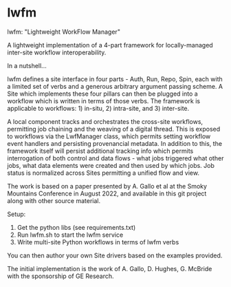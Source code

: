 # lwfm

lwfm: "Lightweight WorkFlow Manager"

A lightweight implementation of a 4-part framework for locally-managed inter-site workflow interoperability.

In a nutshell...

lwfm defines a site interface in four parts - Auth, Run, Repo, Spin, each with a limited set of verbs and a generous arbitrary
argument passing scheme.  A Site which implements these four pillars can then be plugged into a workflow which is written in terms of those verbs.  The framework is applicable to workflows: 1) in-situ, 2) intra-site, and 3) inter-site.

A local component tracks and orchestrates the cross-site workflows, permitting job chaining and the weaving of a
digital thread.  This is exposed to workflows via the LwfManager class, which permits setting workflow event handlers and persisting provenancial metadata.  In addition to this, the framework itself will persist additional tracking info which permits interrogation of both control and data flows - what jobs triggered what other jobs, what data elements were created and then used by which jobs.  Job status is normalized across Sites permitting a unified flow and view.  

The work is based on a paper presented by A. Gallo et al at the Smoky Mountains Conference in August 2022, and available in this git project along with other source material.

Setup:
1. Get the python libs (see requirements.txt)
2. Run lwfm.sh to start the lwfm service
3. Write multi-site Python workflows in terms of lwfm verbs

You can then author your own Site drivers based on the examples provided.  

The initial implementation is the work of A. Gallo, D. Hughes, G. McBride with the sponsorship of GE Research.
